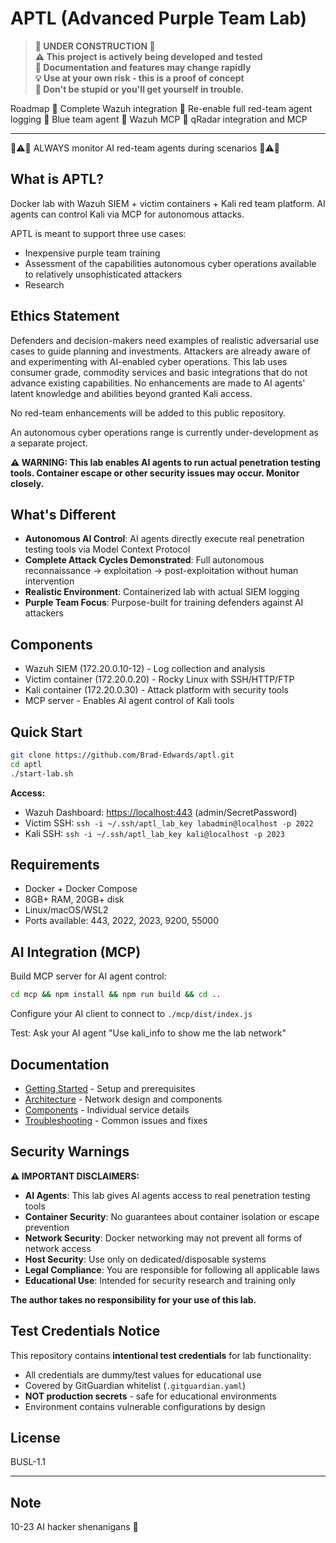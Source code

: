 # APTL (Advanced Purple Team Lab)

> **🚧 UNDER CONSTRUCTION 🚧**  
> **⚠️ This project is actively being developed and tested**  
> **🔧 Documentation and features may change rapidly**  
> **💡 Use at your own risk - this is a proof of concept**  
> **🚨 Don't be stupid or you'll get yourself in trouble.**

Roadmap
🚧 Complete Wazuh integration
🚧 Re-enable full red-team agent logging
🚧 Blue team agent
🚧 Wazuh MCP
🚧 qRadar integration and MCP

---

🚨⚠️🚨 ALWAYS monitor AI red-team agents during scenarios 🚨⚠️🚨

## What is APTL?

Docker lab with Wazuh SIEM + victim containers + Kali red team platform. AI agents can control Kali via MCP for autonomous attacks.

APTL is meant to support three use cases:

- Inexpensive purple team training
- Assessment of the capabilities autonomous cyber operations available to relatively unsophisticated attackers
- Research

## Ethics Statement

Defenders and decision-makers need examples of realistic adversarial use cases to guide planning and investments. Attackers are already aware of and experimenting with AI-enabled cyber operations. This lab uses consumer grade, commodity services and basic integrations that do not advance existing capabilities. No enhancements are made to AI agents' latent knowledge and abilities beyond granted Kali access.

No red-team enhancements will be added to this public repository.

An autonomous cyber operations range is currently under-development as a separate project.

**⚠️ WARNING: This lab enables AI agents to run actual penetration testing tools. Container escape or other security issues may occur. Monitor closely.**

## What's Different

- **Autonomous AI Control**: AI agents directly execute real penetration testing tools via Model Context Protocol
- **Complete Attack Cycles Demonstrated**: Full autonomous reconnaissance → exploitation → post-exploitation without human intervention
- **Realistic Environment**: Containerized lab with actual SIEM logging
- **Purple Team Focus**: Purpose-built for training defenders against AI attackers

## Components

- Wazuh SIEM (172.20.0.10-12) - Log collection and analysis
- Victim container (172.20.0.20) - Rocky Linux with SSH/HTTP/FTP
- Kali container (172.20.0.30) - Attack platform with security tools
- MCP server - Enables AI agent control of Kali tools

## Quick Start

```bash
git clone https://github.com/Brad-Edwards/aptl.git
cd aptl
./start-lab.sh
```

**Access:**

- Wazuh Dashboard: <https://localhost:443> (admin/SecretPassword)  
- Victim SSH: `ssh -i ~/.ssh/aptl_lab_key labadmin@localhost -p 2022`
- Kali SSH: `ssh -i ~/.ssh/aptl_lab_key kali@localhost -p 2023`

## Requirements

- Docker + Docker Compose
- 8GB+ RAM, 20GB+ disk
- Linux/macOS/WSL2
- Ports available: 443, 2022, 2023, 9200, 55000

## AI Integration (MCP)

Build MCP server for AI agent control:

```bash
cd mcp && npm install && npm run build && cd ..
```

Configure your AI client to connect to `./mcp/dist/index.js`

Test: Ask your AI agent "Use kali_info to show me the lab network"

## Documentation

- [Getting Started](docs/getting-started/) - Setup and prerequisites
- [Architecture](docs/architecture/) - Network design and components  
- [Components](docs/components/) - Individual service details
- [Troubleshooting](docs/troubleshooting/) - Common issues and fixes

## Security Warnings

**⚠️ IMPORTANT DISCLAIMERS:**

- **AI Agents**: This lab gives AI agents access to real penetration testing tools
- **Container Security**: No guarantees about container isolation or escape prevention
- **Network Security**: Docker networking may not prevent all forms of network access
- **Host Security**: Use only on dedicated/disposable systems
- **Legal Compliance**: You are responsible for following all applicable laws
- **Educational Use**: Intended for security research and training only

**The author takes no responsibility for your use of this lab.**

## Test Credentials Notice

This repository contains **intentional test credentials** for lab functionality:

- All credentials are dummy/test values for educational use
- Covered by GitGuardian whitelist (`.gitguardian.yaml`)
- **NOT production secrets** - safe for educational environments
- Environment contains vulnerable configurations by design

## License

BUSL-1.1

---

## Note

10-23 AI hacker shenanigans 🚓
